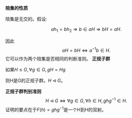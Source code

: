**陪集的性质**

陪集是无交的。假设:

$$
ah_1=bh_2\Rightarrow b\in aH\Rightarrow bH=aH.
$$

因此
$$
aH=bH\Leftrightarrow a^{-1}b\in H.
$$
它可以作为两个陪集是否相同的判断准则。
**正规子群**

如果$H\leq G,\forall g \in G, gH=Hg$ 

则H是G的正规子群。$H\triangleleft G$。

**正规子群判别准则**
$$
H\triangleleft G \Leftrightarrow \forall g \in G, \forall h \in H,ghg^{-1}\in H.
$$
证明的要点在于$F(h)=ghg^{-1}$是一个H到H的双射。

​